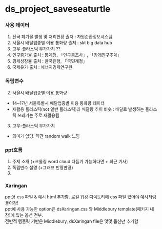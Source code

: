# ds_project_saveseaturtle

### 사용 데이터
1. 전국 폐기물 발생 및 처리현황 출처 : 자원순환정보시스템
2. 서울시 배달업종별 이용 통화량 출처 : skt big data hub
3. 고무-플라스틱 부가가치 ??
4. 인구증가율 출처 : 통계청, 「인구총조사」, 「장래인구추계」	
5. 경제성장율 출처 : 한국은행, 「국민계정」	
6. 국제유가 출처 : 에너지경제연구원

### 독립변수

2. 서울시 배달업종별 이용 통화량
- 14~17년 서울특별시 배달업종별 이용 통화량 데이터
- 재활용 플라스틱(not 일반 플라스틱)과 배달량 추이 비슷 : 배달로 발생하는 플라스틱 쓰레기는 주로 재활용됨 

3. 고무-플라스틱 부가가치
- 의미가 없당. 약간 random walk 느낌 

### ppt흐름
1. 주제 소개 (+크롤링 word cloud 다듬기 가능하다면 + 최근 기사)
2. 독립변수 설명 (+그래프 만땅만땅)
3. 

### Xaringan
ppt용 css 파일 & 예시 html 추가함. 로컬 워킹 디렉토리에 css 파일 있어야 예시처럼 돌아감!   
ppt에 사용 가능한 option은 dsXaringan.css 와 Middlebury template(패키지 내장)에 있는 옵션 전부.   
전반적 템플릿 기반은 Middlebury, dsXaringan file은 몇몇 옵션만 추가함
